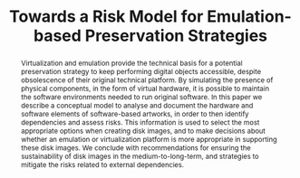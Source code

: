 ---
abstract: Virtualization and emulation provide the technical basis for a potential
  preservation strategy to keep performing digital objects accessible, despite obsolescence
  of their original technical platform. By simulating the presence of physical components,
  in the form of virtual hardware, it is possible to maintain the software environments
  needed to run original software. In this paper we describe a conceptual model to
  analyse and document the hardware and software elements of software-based artworks,
  in order to then identify dependencies and assess risks. This information is used
  to select the most appropriate options when creating disk images, and to make decisions
  about whether an emulation or virtualization platform is more appropriate in supporting
  these disk images. We conclude with recommendations for ensuring the sustainability
  of disk images in the medium-to-long-term, and strategies to mitigate the risks
  related to external dependencies.
creators:
- Rechert, Klaus
- Ensom, Tom
- Falcão, Patrícia
date: null
document_url: https://services.phaidra.univie.ac.at/api/object/o:503169/download
grand_parent: iPRES
institutions: []
keywords: []
landing_page_url: https://phaidra.univie.ac.at/o:503169
language: eng
layout: publication
license: CC BY-NC-SA 3.0 AT
notes_url: null
parent: iPRES 2016
publication_type: paper
size: 497372
slides_url: null
source_name: iPRES
title: Towards a Risk Model for Emulation-based Preservation Strategies
year: 2016
---
